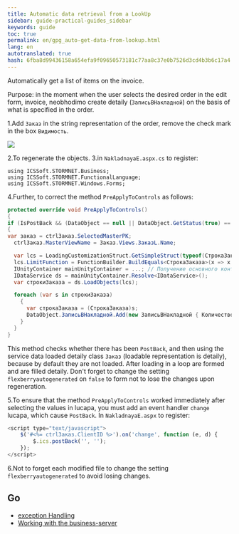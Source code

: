 ```yaml
---
title: Automatic data retrieval from a LookUp
sidebar: guide-practical-guides_sidebar
keywords: guide
toc: true
permalink: en/gpg_auto-get-data-from-lookup.html
lang: en
autotranslated: true
hash: 6fba8d99436158a654efa9f09650573181c77aa8c37e0b7526d3cd4b3b6c17a4
---
```


Automatically get a list of items on the invoice.

Purpose: in the moment when the user selects the desired order in the edit form, invoice, neobhodimo create detaily (`ЗаписьВНакладной`) on the basis of what is specified in the order.

1.Add `Заказ` in the string representation of the order, remove the check mark in the box `Видимость`.

![](/images/pages/guides/flexberry-aspnet/stroka-order-view.png)

2.To regenerate the objects.
3.in `NakladnayaE.aspx.cs` to register:

```
using ICSSoft.STORMNET.Business;
using ICSSoft.STORMNET.FunctionalLanguage;
using ICSSoft.STORMNET.Windows.Forms;
```

4.Further, to correct the method `PreApplyToControls` as follows:

```csharp
protected override void PreApplyToControls()
{
if (IsPostBack && (DataObject == null || DataObject.GetStatus(true) == ObjectStatus.Created))
{
var заказ = ctrlЗаказ.SelectedMasterPK;
  ctrlЗаказ.MasterViewName = Заказ.Views.ЗаказL.Name;

  var lcs = LoadingCustomizationStruct.GetSimpleStruct(typeof(СтрокаЗаказа), СтрокаЗаказа.Views.СтрокаЗаказаE);
  lcs.LimitFunction = FunctionBuilder.BuildEquals<СтрокаЗаказа>(x => x.Заказ, заказ);
  IUnityContainer mainUnityContainer = ...; // Получение основного контейнера для работы с Unity.
  IDataService ds = mainUnityContainer.Resolve<IDataService>();
  var строкиЗаказа = ds.LoadObjects(lcs);

  foreach (var s in строкиЗаказа)
    {
      var строкаЗаказа = (СтрокаЗаказа)s;
      DataObject.ЗаписьВНакладной.Add(new ЗаписьВНакладной { Количество = строкаЗаказа.Количество, Товар = строкаЗаказа.Товар });
    }
  }
}
```

This method checks whether there has been `PostBack`, and then using the service data loaded detaily class `Заказ` (loadable representation is detaily), because by default they are not loaded.
After loading in a loop are formed and are filled detaily.
Don't forget to change the setting `flexberryautogenerated` on `false` to form not to lose the changes upon regeneration.

5.To ensure that the method `PreApplyToControls` worked immediately after selecting the values in lucapa, you must add an event handler `change` lucapa, which cause `PostBack`.
In `NakladnayaE.aspx` to register:

```js
<script type="text/javascript">
	$('#<%= ctrlЗаказ.ClientID %>').on('change', function (e, d) {
		$.ics.postBack('', '');
	});
</script>
```

6.Not to forget each modified file to change the setting `flexberryautogenerated` to avoid losing changes.

## Go

* <i class="fa fa-arrow-left" aria-hidden="true"></i> [exception Handling](gpg_set-exception.html)
* [Working with the business-server](gpg_business-server.html) <i class="fa fa-arrow-right" aria-hidden="true"></i>




